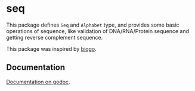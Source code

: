 seq
===

This package defines `Seq` and `Alphabet` type, and provides some basic operations of sequence,
like validation of DNA/RNA/Protein sequence and getting reverse complement sequence.

This package was inspired by
[biogo](https://code.google.com/p/biogo/source/browse/#git%2Falphabet).

Documentation
-------------
[Documentation on godoc](https://godoc.org/github.com/shenwei356/bio/seq).

